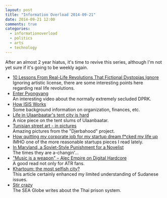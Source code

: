 ```yaml
---
layout: post
title: "Information Overload 2014-09-21"
date: 2014-09-21 12:00
comments: true
categories:
  - informationoverload
  - politics
  - arts
  - technology
---
```

After an almost 2 year hiatus, it's time to revive this series, although I'm not yet sure if it's going to be weekly again.

* [10 Lessons From Real-Life Revolutions That Fictional Dystopias Ignore](http://io9.com/10-lessons-from-real-life-revolutions-that-fictional-dy-1634087647)<br>
Ignoring artistic license, there are some interesting points here regarding real life revolutions.
* [Enter Pyongyang](http://vimeo.com/102051605)<br>
An interesting video about the normally extremely secluded DPRK.
* [How ISIS Works](http://www.nytimes.com/interactive/2014/09/16/world/middleeast/how-isis-works.html)<br>
Some background information on organization, finances, etc.
* [Life in Ulaanbaatar's tent city is hard](http://www.theguardian.com/cities/2014/sep/03/mongolia-ulanbaatar-ger-yurt-tent-city)<br>
A nice piece on the tent slums of Ulaanbaatar.
* [Tunisian street art - in pictures](http://www.theguardian.com/artanddesign/gallery/2014/sep/03/tunisian-street-art-in-pictures)<br>
Amazing pictures from the "Djerbahood" project.
* [How quitting my corporate job for my startup dream f*cked my life up](https://medium.com/everything-about-startups-and-entrepreneurship/how-quitting-my-corporate-job-for-my-startup-dream-f-cked-my-life-up-3b6b3e29b318)<br>
IMHO one of the more reasonable startups pieces I read lately.
* [In Maryland, a Soviet-Style Punishment for a Novelist](http://www.theatlantic.com/national/archive/2014/09/in-cambridge-md-a-soviet-style-punishment-for-a-novelist/379431/)<br>
The times they are a-changin'...
* ["Music is a weapon" – Alec Empire on Digital Hardcore](http://www.electronicbeats.net/en/features/monologues/sound-is-a-weapon-alec-empire/)<br>
A good read not only for ATR fans.
* [Khartoum: the most selfish city?](http://www.theguardian.com/cities/2014/sep/19/khartoum-most-selfish-city-sudan-arab-capital)<br>
This article certainly enhanced my limited understanding of Sudanese issues.
* [Stir crazy](http://sea-globe.com/stir-crazy-thailand-prisons-southeast-asia-globe/)<br>
The SEA Globe writes about the Thai prison system.
